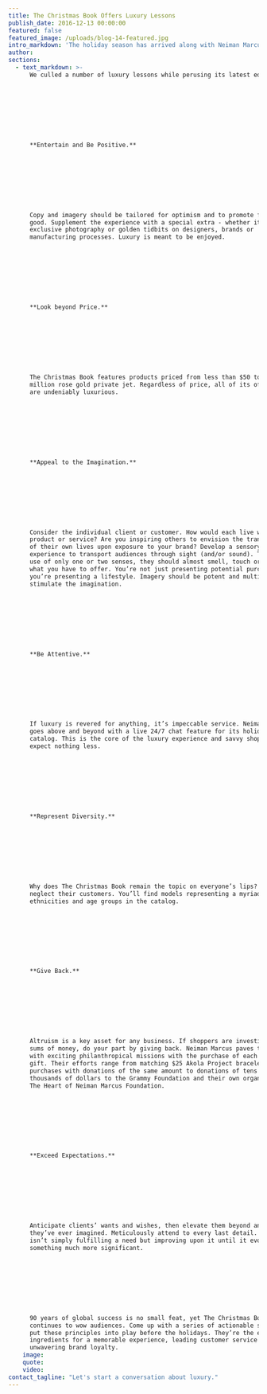 ```yaml
---
title: The Christmas Book Offers Luxury Lessons
publish_date: 2016-12-13 00:00:00
featured: false
featured_image: /uploads/blog-14-featured.jpg
intro_markdown: 'The holiday season has arrived along with Neiman Marcus’ annual catalog, The Christmas Book. Celebrating the 90th year of the historic publication, the storied purveyor of luxury goods offers elegant products as well as fantasy purchases that lie beyond our wildest dreams.​'
author:
sections:
  - text_markdown: >-
      We culled a number of luxury lessons while perusing its latest edition…









      **Entertain and Be Positive.**









      Copy and imagery should be tailored for optimism and to promote feeling
      good. Supplement the experience with a special extra - whether it be
      exclusive photography or golden tidbits on designers, brands or
      manufacturing processes. Luxury is meant to be enjoyed.









      **Look beyond Price.**









      The Christmas Book features products priced from less than $50 to a $1.5
      million rose gold private jet. Regardless of price, all of its offerings
      are undeniably luxurious.









      **Appeal to the Imagination.**









      Consider the individual client or customer. How would each live with your
      product or service? Are you inspiring others to envision the transformation
      of their own lives upon exposure to your brand? Develop a sensory
      experience to transport audiences through sight (and/or sound). Through the
      use of only one or two senses, they should almost smell, touch or taste
      what you have to offer. You’re not just presenting potential purchases,
      you’re presenting a lifestyle. Imagery should be potent and multifaceted to
      stimulate the imagination.









      **Be Attentive.**









      If luxury is revered for anything, it’s impeccable service. Neiman Marcus
      goes above and beyond with a live 24/7 chat feature for its holiday
      catalog. This is the core of the luxury experience and savvy shoppers
      expect nothing less.









      **Represent Diversity.**









      Why does The Christmas Book remain the topic on everyone’s lips? They don’t
      neglect their customers. You’ll find models representing a myriad of
      ethnicities and age groups in the catalog.









      **Give Back.**









      Altruism is a key asset for any business. If shoppers are investing serious
      sums of money, do your part by giving back. Neiman Marcus paves the way
      with exciting philanthropical missions with the purchase of each fantasy
      gift. Their efforts range from matching $25 Akola Project bracelet
      purchases with donations of the same amount to donations of tens of
      thousands of dollars to the Grammy Foundation and their own organization,
      The Heart of Neiman Marcus Foundation.









      **Exceed Expectations.**









      Anticipate clients’ wants and wishes, then elevate them beyond anything
      they’ve ever imagined. Meticulously attend to every last detail. The aim
      isn’t simply fulfilling a need but improving upon it until it evolves into
      something much more significant.









      90 years of global success is no small feat, yet The Christmas Book
      continues to wow audiences. Come up with a series of actionable steps to
      put these principles into play before the holidays. They’re the essential
      ingredients for a memorable experience, leading customer service and
      unwavering brand loyalty.​
    image:
    quote:
    video:
contact_tagline: "Let's start a conversation about luxury."
---
```



